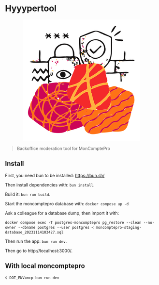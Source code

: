# Hyyypertool

<p align="center">
    <img src=".github/Charco - Security.png">
</p>

> Backoffice moderation tool for MonComptePro

## Install

First, you need bun to be installed: https://bun.sh/

Then install dependencies with: `bun install`.

Build it: `bun run build`.

Start the moncomptepro database with: `docker compose up -d`

Ask a colleague for a database dump, then import it with:

```
docker compose exec -T postgres-moncomptepro pg_restore --clean --no-owner --dbname postgres --user postgres < moncomptepro-staging-database_20231114103427.sql
```

Then run the app: `bun run dev`.

Then go to http://localhost:3000/.

## With local moncomptepro

```sh
$ DOT_ENV=mcp bun run dev
```
